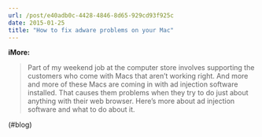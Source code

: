 ```yaml
---
url: /post/e40adb0c-4428-4846-8d65-929cd93f925c
date: 2015-01-25
title: "How to fix adware problems on your Mac"
---
```


**iMore:**



> Part of my weekend job at the computer store involves supporting the customers who come with Macs that aren&#8217;t working right. And more and more of these Macs are coming in with ad injection software installed. That causes them problems when they try to do just about anything with their web browser. Here&#8217;s more about ad injection software and what to do about it. 



(#blog)